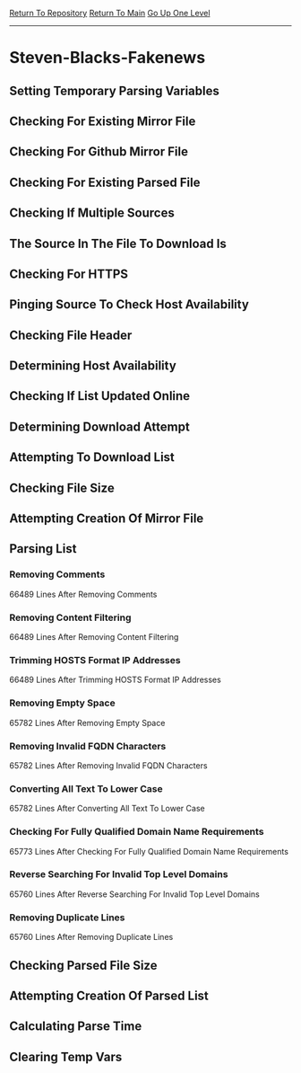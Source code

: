 [Return To Repository](https://github.com/deathbybandaid/piholeparser/)
[Return To Main](https://github.com/deathbybandaid/piholeparser/blob/master/RecentRunLogs/Mainlog.md)
[Go Up One Level](https://github.com/deathbybandaid/piholeparser/blob/master/RecentRunLogs/TopLevelScripts/30-Processing-External-Blacklists.md)
____________________________________
# Steven-Blacks-Fakenews
## Setting Temporary Parsing Variables
## Checking For Existing Mirror File
## Checking For Github Mirror File
## Checking For Existing Parsed File
## Checking If Multiple Sources
## The Source In The File To Download Is
## Checking For HTTPS
## Pinging Source To Check Host Availability
## Checking File Header
## Determining Host Availability
## Checking If List Updated Online
## Determining Download Attempt
## Attempting To Download List
## Checking File Size
## Attempting Creation Of Mirror File
## Parsing List
### Removing Comments
66489 Lines After Removing Comments
### Removing Content Filtering
66489 Lines After Removing Content Filtering
### Trimming HOSTS Format IP Addresses
66489 Lines After Trimming HOSTS Format IP Addresses
### Removing Empty Space
65782 Lines After Removing Empty Space
### Removing Invalid FQDN Characters
65782 Lines After Removing Invalid FQDN Characters
### Converting All Text To Lower Case
65782 Lines After Converting All Text To Lower Case
### Checking For Fully Qualified Domain Name Requirements
65773 Lines After Checking For Fully Qualified Domain Name Requirements
### Reverse Searching For Invalid Top Level Domains
65760 Lines After Reverse Searching For Invalid Top Level Domains
### Removing Duplicate Lines
65760 Lines After Removing Duplicate Lines
## Checking Parsed File Size
## Attempting Creation Of Parsed List
## Calculating Parse Time
## Clearing Temp Vars
